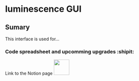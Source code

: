 # luminescence GUI

## Sumary
This interface is used for...

### Code spreadsheet and upcomming upgrades :shipit:

Link to the Notion page 
<a href="https://romeoz.notion.site/Code-Interface-Graphique-Images-Hyperspectrale-9af8984f1df548c8be5e3ef9e254e8c1"><img src="https://upload.wikimedia.org/wikipedia/commons/4/45/Notion_app_logo.png" width="50" height="50" />